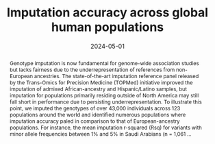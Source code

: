 ---
title: "Imputation accuracy across global human populations"

authors:
  - Jordan Cahoon
  - Xinyue Rui
  - et al.

author_notes:
  - "Second Author"

# Publication type
# Legend: 0 = Uncategorized; 1 = Conference paper; 2 = Journal article;
# 3 = Preprint / Working Paper; 4 = Report; 5 = Book; 6 = Book section;
# 7 = Thesis; 8 = Patent
publication_types: ["2"]

publication: "American Journal of Human Genetics"
publication_short: "AJHG"

date: "2024-05-01"
publishDate: "2024-05-02"

doi: "10.1016/j.ajhg.2024.03.011"

abstract: "Genotype imputation is now fundamental for genome-wide association studies but lacks fairness due to the underrepresentation of references from non-European ancestries. The state-of-the-art imputation reference panel released by the Trans-Omics for Precision Medicine (TOPMed) initiative improved the imputation of admixed African-ancestry and Hispanic/Latino samples, but imputation for populations primarily residing outside of North America may still fall short in performance due to persisting underrepresentation. To illustrate this point, we imputed the genotypes of over 43,000 individuals across 123 populations around the world and identified numerous populations where imputation accuracy paled in comparison to that of European-ancestry populations. For instance, the mean imputation r-squared (Rsq) for variants with minor allele frequencies between 1% and 5% in Saudi Arabians (n = 1,061 …"

featured: true

links:
  - name: "Paper"
    url: "https://www.cell.com/ajhg/fulltext/S0002-9297(23)00325-7"

url_pdf: ""
url_code: ""
url_dataset: ""
---